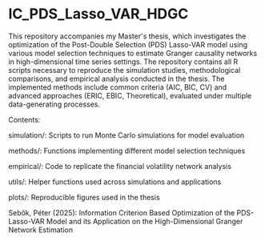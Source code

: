 # IC_PDS_Lasso_VAR_HDGC
This repository accompanies my Master's thesis, which investigates the optimization of the Post-Double Selection (PDS) Lasso-VAR model using various model selection techniques to estimate Granger causality networks in high-dimensional time series settings. 
The repository contains all R scripts necessary to reproduce the simulation studies, methodological comparisons, and empirical analysis conducted in the thesis. The implemented methods include common criteria (AIC, BIC, CV) and advanced approaches (ERIC, EBIC, Theoretical), evaluated under multiple data-generating processes.

Contents:

simulation/: Scripts to run Monte Carlo simulations for model evaluation

methods/: Functions implementing different model selection techniques

empirical/: Code to replicate the financial volatility network analysis

utils/: Helper functions used across simulations and applications

plots/: Reproducible figures used in the thesis

Sebők, Péter (2025): Information Criterion Based Optimization of the PDS-Lasso-VAR Model and its Application on the High-Dimensional Granger Network Estimation
